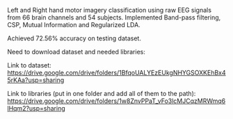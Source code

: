 Left and Right hand motor imagery classification using raw EEG signals from 66 brain channels and 54 subjects.
Implemented Band-pass filtering, CSP, Mutual Information and Regularized LDA.

Achieved 72.56% accuracy on testing dataset.

Need to download dataset and needed libraries:

Link to dataset: https://drive.google.com/drive/folders/1BfqoUALYEzEUkgNHYGSOXKEhBx45rKAa?usp=sharing 

Link to libraries (put in one folder and add all of them to the path): https://drive.google.com/drive/folders/1w8ZnvPPaT_vFo3lcMJCqzMRWmq6lHqm2?usp=sharing 
